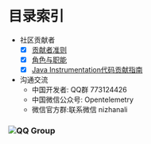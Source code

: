 
# 目录索引
- 社区贡献者
    - [x] [贡献者准则](./CONTRIBUTING.md)
    - [x] [角色与职能](./membership.md)
    - [x] [Java Instrumentation代码贡献指南](./opentelemetryJavaInstrumentation/CONTRIBUTING.md)
- 沟通交流
    - 中国开发者: QQ群 773124426 
    - 中国微信公众号: Opentelemetry 
    - 微信官方群:联系微信 nizhanali
### ![QQ Group](../assets/qq.jpg)


